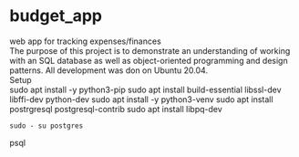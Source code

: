 # budget_app
web app for tracking expenses/finances
<br>
The purpose of this project is to demonstrate an understanding of working with an SQL database as well as object-oriented programming and design patterns.  All development was don on Ubuntu 20.04.
<br>
Setup
<br>
sudo apt install -y python3-pip
sudo apt install build-essential libssl-dev libffi-dev python-dev
sudo apt install -y python3-venv
sudo apt install postrgresql postgresql-contrib
sudo apt install libpq-dev

    sudo - su postgres

psql
